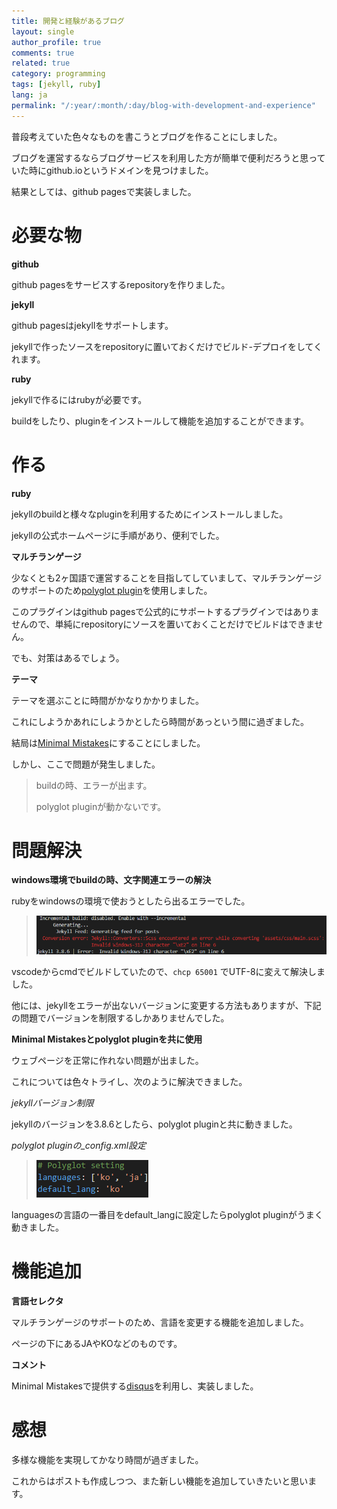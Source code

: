 ```yaml
---
title: 開発と経験があるブログ
layout: single
author_profile: true
comments: true
related: true
category: programming
tags: [jekyll, ruby]
lang: ja
permalink: "/:year/:month/:day/blog-with-development-and-experience"
---
```


普段考えていた色々なものを書こうとブログを作ることにしました。

ブログを運営するならブログサービスを利用した方が簡単で便利だろうと思っていた時にgithub.ioというドメインを見つけました。

結果としては、github pagesで実装しました。

# 必要な物

**github**

github pagesをサービスするrepositoryを作りました。

**jekyll**

github pagesはjekyllをサポートします。

jekyllで作ったソースをrepositoryに置いておくだけでビルド-デプロイをしてくれます。

**ruby**

jekyllで作るにはrubyが必要です。

buildをしたり、pluginをインストールして機能を追加することができます。

# 作る

**ruby**

jekyllのbuildと様々なpluginを利用するためにインストールしました。

jekyllの公式ホームページに手順があり、便利でした。

**マルチランゲージ**

少なくとも2ヶ国語で運営することを目指してしていまして、マルチランゲージのサポートのため[polyglot plugin](https://polyglot.untra.io/)を使用しました。

このプラグインはgithub pagesで公式的にサポートするプラグインではありませんので、単純にrepositoryにソースを置いておくことだけでビルドはできません。

でも、対策はあるでしょう。

**テーマ**

テーマを選ぶことに時間がかなりかかりました。

これにしようかあれにしようかとしたら時間があっという間に過ぎました。

結局は[Minimal Mistakes](https://mmistakes.github.io/minimal-mistakes/)にすることにしました。

しかし、ここで問題が発生しました。

> buildの時、エラーが出ます。
> 
> polyglot pluginが動かないです。
> 

# 問題解決

**windows環境でbuildの時、文字関連エラーの解決**

rubyをwindowsの環境で使おうとしたら出るエラーでした。

> ![ビルドエラー](\assets\images\2019-10-23-blog-with-development-and-experience\build-error.png)
> 

vscodeからcmdでビルドしていたので、`chcp 65001` でUTF-8に変えて解決しました。

他には、jekyllをエラーが出ないバージョンに変更する方法もありますが、下記の問題でバージョンを制限するしかありませんでした。

**Minimal Mistakesとpolyglot pluginを共に使用**

ウェブページを正常に作れない問題が出ました。

これについては色々トライし、次のように解決できました。

*jekyllバージョン制限*

jekyllのバージョンを3.8.6としたら、polyglot pluginと共に動きました。

*polyglot pluginの_config.xml設定*

> ![polyglot setting](\assets\images\2019-10-23-blog-with-development-and-experience\polyglot-setting.png)
> 

languagesの言語の一番目をdefault_langに設定したらpolyglot pluginがうまく動きました。

# 機能追加

**言語セレクタ**

マルチランゲージのサポートのため、言語を変更する機能を追加しました。

ページの下にあるJAやKOなどのものです。

**コメント**

Minimal Mistakesで提供する[disqus](https://disqus.com/)を利用し、実装しました。

# 感想

多様な機能を実現してかなり時間が過ぎました。

これからはポストも作成しつつ、また新しい機能を追加していきたいと思います。